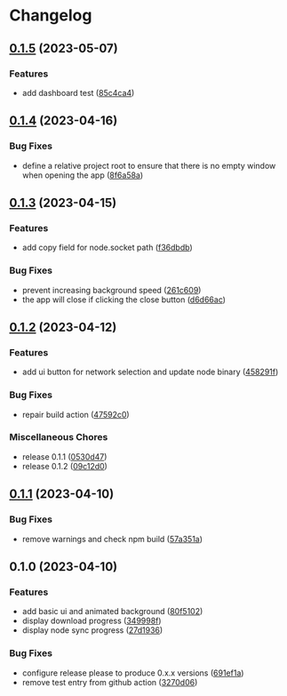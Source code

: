 # Changelog

## [0.1.5](https://github.com/fabianbormann/cardano-node-ui/compare/v0.1.4...v0.1.5) (2023-05-07)


### Features

* add dashboard test ([85c4ca4](https://github.com/fabianbormann/cardano-node-ui/commit/85c4ca4f3cd2cf46b55710e604ad9d290938e821))

## [0.1.4](https://github.com/fabianbormann/cardano-node-ui/compare/v0.1.3...v0.1.4) (2023-04-16)


### Bug Fixes

* define a relative project root to ensure that there is no empty window when opening the app ([8f6a58a](https://github.com/fabianbormann/cardano-node-ui/commit/8f6a58a3ba8c21edcdf37d7db1cb225a778d0b8d))

## [0.1.3](https://github.com/fabianbormann/cardano-node-ui/compare/v0.1.2...v0.1.3) (2023-04-15)


### Features

* add copy field for node.socket path ([f36dbdb](https://github.com/fabianbormann/cardano-node-ui/commit/f36dbdb0242491c8b271dbe0515155b85ff695f7))


### Bug Fixes

* prevent increasing background speed ([261c609](https://github.com/fabianbormann/cardano-node-ui/commit/261c609a8513ecab0db631e85d7e8611f93ac26c))
* the app will close if clicking the close button ([d6d66ac](https://github.com/fabianbormann/cardano-node-ui/commit/d6d66ac9a37d23fef4eb2e1488c0d473f2ce8d96))

## [0.1.2](https://github.com/fabianbormann/cardano-node-ui/compare/v0.1.1...v0.1.2) (2023-04-12)


### Features

* add ui button for network selection and update node binary ([458291f](https://github.com/fabianbormann/cardano-node-ui/commit/458291fc05827f2ce243daab69c6f46276aae91b))


### Bug Fixes

* repair build action ([47592c0](https://github.com/fabianbormann/cardano-node-ui/commit/47592c08857b775db23f07a5a991ed56a1426245))


### Miscellaneous Chores

* release 0.1.1 ([0530d47](https://github.com/fabianbormann/cardano-node-ui/commit/0530d47fb0187242a6faaa3efba49b2b5678c604))
* release 0.1.2 ([09c12d0](https://github.com/fabianbormann/cardano-node-ui/commit/09c12d0108164146d6f8b849ca65793ff6fa9343))

## [0.1.1](https://github.com/fabianbormann/cardano-node-ui/compare/v0.1.0...v0.1.1) (2023-04-10)


### Bug Fixes

* remove warnings and check npm build ([57a351a](https://github.com/fabianbormann/cardano-node-ui/commit/57a351aa38b7cdce0b27d2f3ddddd1228f685459))

## 0.1.0 (2023-04-10)


### Features

* add basic ui and animated background ([80f5102](https://github.com/fabianbormann/cardano-node-ui/commit/80f51027aa5f9bd7bbbdc0e205e43401fcd1600f))
* display download progress ([349998f](https://github.com/fabianbormann/cardano-node-ui/commit/349998fd819cff8c4b3ea3ce7b19b43bd6a84cd5))
* display node sync progress ([27d1936](https://github.com/fabianbormann/cardano-node-ui/commit/27d1936a9aef59cdea0effbf1b4353ced93b5158))


### Bug Fixes

* configure release please to produce 0.x.x versions ([691ef1a](https://github.com/fabianbormann/cardano-node-ui/commit/691ef1a0dba1ac363c84ac5487e66347142ab246))
* remove test entry from github action ([3270d06](https://github.com/fabianbormann/cardano-node-ui/commit/3270d061098270715ee09d10676adaf53ef4677c))
